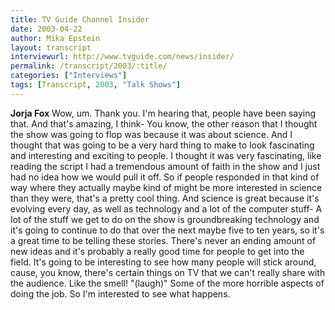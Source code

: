 ```yaml
---
title: TV Guide Channel Insider
date: 2003-04-22
author: Mika Epstein
layout: transcript
interviewurl: http://www.tvguide.com/news/insider/  
permalink: /transcript/2003/:title/
categories: ["Interviews"]
tags: [Transcript, 2003, "Talk Shows"]
---
```


**Jorja Fox** Wow, um. Thank you. I'm hearing that, people have been saying that. And that's amazing, I think- You know, the other reason that I thought the show was going to flop was because it was about science. And I thought that was going to be a very hard thing to make to look fascinating and interesting and exciting to people. I thought it was very fascinating, like reading the script I had a tremendous amount of faith in the show and I just had no idea how we would pull it off. So if people responded in that kind of way where they actually maybe kind of might be more interested in science than they were, that's a pretty cool thing. And science is great because it's evolving every day, as well as technology and a lot of the computer stuff- A lot of the stuff we get to do on the show is groundbreaking technology and it's going to continue to do that over the next maybe five to ten years, so it's a great time to be telling these stories. There's never an ending amount of new ideas and it's probably a really good time for people to get into the field. It's going to be interesting to see how many people will stick around, cause, you know, there's certain things on TV that we can't really share with the audience. Like the smell! "(laugh)" Some of the more horrible aspects of doing the job. So I'm interested to see what happens. 